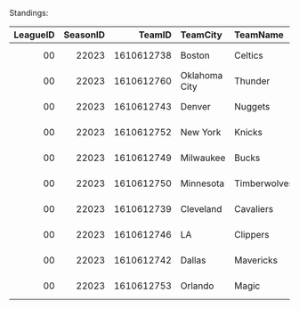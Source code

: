Standings:

|   LeagueID |   SeasonID |     TeamID | TeamCity      | TeamName     | TeamSlug     | Conference   | ConferenceRecord   |   PlayoffRank | ClinchIndicator   | Division   | DivisionRecord   |   DivisionRank |   WINS |   LOSSES |   WinPCT |   LeagueRank | Record   | HOME   | ROAD   | L10   | Last10Home   | Last10Road   | OT   | ThreePTSOrLess   | TenPTSOrMore   |   LongHomeStreak | strLongHomeStreak   |   LongRoadStreak | strLongRoadStreak   |   LongWinStreak |   LongLossStreak |   CurrentHomeStreak | strCurrentHomeStreak   |   CurrentRoadStreak | strCurrentRoadStreak   |   CurrentStreak | strCurrentStreak   |   ConferenceGamesBack |   DivisionGamesBack |   ClinchedConferenceTitle |   ClinchedDivisionTitle |   ClinchedPlayoffBirth |   ClinchedPlayIn |   EliminatedConference |   EliminatedDivision | AheadAtHalf   | BehindAtHalf   | TiedAtHalf   | AheadAtThird   | BehindAtThird   | TiedAtThird   | Score100PTS   | OppScore100PTS   | OppOver500   | LeadInFGPCT   | LeadInReb   | FewerTurnovers   |   PointsPG |   OppPointsPG |   DiffPointsPG | vsEast   | vsAtlantic   | vsCentral   | vsSoutheast   | vsWest   | vsNorthwest   | vsPacific   | vsSouthwest   | Jan   | Feb   | Mar   | Apr   | May   | Jun   | Jul   | Aug   | Sep   | Oct   | Nov   | Dec   | Score_80_Plus   | Opp_Score_80_Plus   | Score_Below_80   | Opp_Score_Below_80   |   TotalPoints |   OppTotalPoints |   DiffTotalPoints |   LeagueGamesBack |   PlayoffSeeding |   ClinchedPostSeason |
|-----------:|-----------:|-----------:|:--------------|:-------------|:-------------|:-------------|:-------------------|--------------:|:------------------|:-----------|:-----------------|---------------:|-------:|---------:|---------:|-------------:|:---------|:-------|:-------|:------|:-------------|:-------------|:-----|:-----------------|:---------------|-----------------:|:--------------------|-----------------:|:--------------------|----------------:|-----------------:|--------------------:|:-----------------------|--------------------:|:-----------------------|----------------:|:-------------------|----------------------:|--------------------:|--------------------------:|------------------------:|-----------------------:|-----------------:|-----------------------:|---------------------:|:--------------|:---------------|:-------------|:---------------|:----------------|:--------------|:--------------|:-----------------|:-------------|:--------------|:------------|:-----------------|-----------:|--------------:|---------------:|:---------|:-------------|:------------|:--------------|:---------|:--------------|:------------|:--------------|:------|:------|:------|:------|:------|:------|:------|:------|:------|:------|:------|:------|:----------------|:--------------------|:-----------------|:---------------------|--------------:|-----------------:|------------------:|------------------:|-----------------:|---------------------:|
|         00 |      22023 | 1610612738 | Boston        | Celtics      | celtics      | East         | 41-11              |             1 | - e               | Atlantic   | 15-2             |              1 |     64 |       18 |    0.78  |            3 | 64-18    | 37-4   | 27-14  | 7-3   | 9-1          | 7-3          | 2-4  | 6-7              | 42-5           |               20 | W 20                |                8 | W 8                 |              11 |                2 |                   2 | W 2                    |                  -1 | L 1                    |               2 | W 2                |                     0 |                   0 |                         1 |                       1 |                      1 |                0 |                      0 |                    0 | 56-11         | 8-7            | 0-0          | 59-6           | 4-12            | 1-0           | 64-15         | 49-18            | 38-13        | 56-2          | 43-6        | 31-9             |      120.6 |         109.2 |           11.3 | 41-11    | 15-2         | 13-5        | 13-4          | 23-7     | 6-4           | 7-3         | 10-0          | 11-5  | 9-1   | 12-4  | 6-2   |       |       |       |       |       | 3-0   | 11-4  | 12-2  | 64-18           | 64-18               | 0-0              | 0-0                  |          9887 |             8957 |               930 |                 0 |                1 |                    1 |
|         00 |      22023 | 1610612760 | Oklahoma City | Thunder      | thunder      | West         | 36-16              |             1 | - w               | Northwest  | 12-4             |              1 |     57 |       25 |    0.695 |          nan | 57-25    | 33-8   | 24-17  | 7-3   | 8-2          | 6-4          | 3-1  | 6-3              | 32-10          |                9 | W 9                 |                4 | W 4                 |               6 |                3 |                   5 | W 5                    |                   1 | W 1                    |               5 | W 5                |                     0 |                   0 |                         1 |                       1 |                      1 |                0 |                      0 |                    0 | 44-5          | 13-19          | 0-1          | 50-4           | 7-20            | 0-1           | 57-22         | 45-25            | 31-17        | 51-6          | 26-2        | 40-15            |      120.1 |         112.7 |            7.4 | 21-9     | 6-4          | 6-4         | 9-1           | 36-16    | 12-4          | 11-7        | 13-5          | 11-6  | 8-3   | 11-4  | 5-3   |       |       |       |       |       | 3-1   | 9-5   | 10-3  | 57-25           | 56-25               | 0-0              | 1-0                  |          9847 |             9239 |               608 |                 7 |                1 |                    1 |
|         00 |      22023 | 1610612743 | Denver        | Nuggets      | nuggets      | West         | 33-19              |             2 | - x               | Northwest  | 10-6             |              2 |     57 |       25 |    0.695 |          nan | 57-25    | 33-8   | 24-17  | 6-4   | 8-2          | 7-3          | 0-1  | 6-6              | 28-10          |                9 | W 9                 |                6 | W 6                 |               6 |                3 |                   4 | W 4                    |                   1 | W 1                    |               1 | W 1                |                     0 |                   0 |                         0 |                       0 |                      1 |                0 |                      0 |                    0 | 43-8          | 11-16          | 3-1          | 49-8           | 6-17            | 2-0           | 57-17         | 50-25            | 27-20        | 54-5          | 36-7        | 26-9             |      114.9 |         109.6 |            5.3 | 24-6     | 8-2          | 8-2         | 8-2           | 33-19    | 10-6          | 11-7        | 12-6          | 10-5  | 8-3   | 11-4  | 5-2   |       |       |       |       |       | 4-0   | 9-6   | 10-5  | 57-25           | 57-25               | 0-0              | 0-0                  |          9418 |             8987 |               431 |                 7 |                2 |                    1 |
|         00 |      22023 | 1610612752 | New York      | Knicks       | knicks       | East         | 35-17              |             2 | - x               | Atlantic   | 12-5             |              2 |     50 |       32 |    0.61  |            4 | 50-32    | 27-14  | 23-18  | 6-4   | 7-3          | 6-4          | 1-1  | 4-3              | 32-16          |                7 | W 7                 |                5 | W 5                 |               9 |                4 |                   3 | W 3                    |                   3 | W 3                    |               5 | W 5                |                    14 |                  14 |                         0 |                       0 |                      1 |                0 |                      0 |                    0 | 37-3          | 11-28          | 2-1          | 42-3           | 6-29            | 2-0           | 48-24         | 31-28            | 22-26        | 39-1          | 44-17       | 24-14            |      112.8 |         108.2 |            4.6 | 35-17    | 12-5         | 11-7        | 12-5          | 15-15    | 5-5           | 6-4         | 4-6           | 14-2  | 4-8   | 9-5   | 6-2   |       |       |       |       |       | 2-2   | 9-5   | 6-8   | 50-31           | 48-31               | 0-1              | 2-1                  |          9249 |             8873 |               376 |                14 |                2 |                    1 |
|         00 |      22023 | 1610612749 | Milwaukee     | Bucks        | bucks        | East         | 34-18              |             3 | - c               | Central    | 10-7             |              1 |     49 |       33 |    0.598 |            1 | 49-33    | 31-11  | 18-22  | 3-7   | 6-4          | 2-8          | 2-2  | 4-6              | 25-16          |                9 | W 9                 |                4 | W 4                 |               7 |                4 |                   2 | W 2                    |                  -3 | L 3                    |              -2 | L 2                |                    15 |                   0 |                         0 |                       1 |                      1 |                0 |                      0 |                    0 | 38-8          | 11-23          | 0-2          | 42-5           | 6-27            | 1-1           | 49-27         | 39-33            | 28-23        | 38-6          | 34-8        | 22-11            |      119   |         116.4 |            2.6 | 34-18    | 12-6         | 10-7        | 12-5          | 15-15    | 4-6           | 5-5         | 6-4           | 8-8   | 7-5   | 8-6   | 2-6   |       |       |       |       |       | 2-1   | 11-5  | 11-2  | 49-33           | 49-33               | 0-0              | 0-0                  |          9756 |             9541 |               215 |                15 |                3 |                    1 |
|         00 |      22023 | 1610612750 | Minnesota     | Timberwolves | timberwolves | West         | 37-15              |             3 | - x               | Northwest  | 12-4             |              3 |     56 |       26 |    0.683 |          nan | 56-26    | 30-11  | 26-15  | 6-4   | 7-3          | 6-4          | 1-4  | 7-6              | 32-10          |                7 | W 7                 |                5 | W 5                 |               7 |                2 |                  -1 | L 1                    |                  -1 | L 1                    |              -1 | L 1                |                     1 |                   1 |                         0 |                       0 |                      1 |                0 |                      0 |                    0 | 38-7          | 17-19          | 1-0          | 45-10          | 7-15            | 4-1           | 55-22         | 36-23            | 31-20        | 50-6          | 38-12       | 26-8             |      113   |         106.5 |            6.5 | 19-11    | 6-4          | 6-4         | 7-3           | 37-15    | 12-4          | 10-7        | 15-4          | 10-7  | 8-3   | 9-6   | 5-3   |       |       |       |       |       | 1-2   | 13-2  | 10-3  | 56-26           | 56-26               | 0-0              | 0-0                  |          9264 |             8735 |               529 |                 8 |                3 |                    1 |
|         00 |      22023 | 1610612739 | Cleveland     | Cavaliers    | cavaliers    | East         | 31-21              |             4 | - x               | Central    | 11-5             |              2 |     48 |       34 |    0.585 |          nan | 48-34    | 26-15  | 22-19  | 4-6   | 6-4          | 2-8          | 3-1  | 9-5              | 24-16          |                9 | W 9                 |                6 | W 6                 |               9 |                3 |                  -1 | L 1                    |                  -3 | L 3                    |              -1 | L 1                |                    16 |                   1 |                         0 |                       0 |                      1 |                0 |                      0 |                    0 | 36-12         | 9-22           | 3-0          | 42-7           | 6-27            | 0-0           | 47-25         | 34-34            | 24-25        | 42-7          | 33-5        | 20-17            |      112.6 |         110.2 |            2.4 | 31-21    | 9-8          | 11-5        | 11-8          | 17-13    | 5-5           | 4-6         | 8-2           | 11-2  | 9-4   | 7-10  | 3-4   |       |       |       |       |       | 1-3   | 9-6   | 8-5   | 48-34           | 48-34               | 0-0              | 0-0                  |          9236 |             9038 |               198 |                16 |                4 |                    1 |
|         00 |      22023 | 1610612746 | LA            | Clippers     | clippers     | West         | 30-22              |             4 | - p               | Pacific    | 9-7              |              1 |     51 |       31 |    0.622 |          nan | 51-31    | 25-16  | 26-15  | 6-4   | 3-7          | 8-2          | 0-1  | 6-4              | 28-17          |                8 | W 8                 |               -6 | L 6                 |               9 |                6 |                  -3 | L 3                    |                   1 | W 1                    |              -3 | L 3                |                     6 |                   0 |                         0 |                       1 |                      1 |                0 |                      0 |                    0 | 38-11         | 11-20          | 2-0          | 40-4           | 11-25           | 0-2           | 50-27         | 40-31            | 26-22        | 47-3          | 34-6        | 23-10            |      115.6 |         112.3 |            3.3 | 21-9     | 6-4          | 6-4         | 9-1           | 30-22    | 10-9          | 9-7         | 11-6          | 12-3  | 6-5   | 10-7  | 4-4   |       |       |       |       |       | 3-1   | 5-9   | 11-2  | 51-31           | 51-31               | 0-0              | 0-0                  |          9481 |             9212 |               269 |                13 |                4 |                    1 |
|         00 |      22023 | 1610612742 | Dallas        | Mavericks    | mavericks    | West         | 31-21              |             5 | - sw              | Southwest  | 11-5             |              1 |     50 |       32 |    0.61  |          nan | 50-32    | 25-16  | 25-16  | 7-3   | 7-3          | 7-3          | 1-0  | 5-2              | 31-21          |                7 | W 7                 |                5 | W 5                 |               7 |                3 |                  -1 | L 1                    |                  -1 | L 1                    |              -2 | L 2                |                     7 |                   0 |                         0 |                       1 |                      1 |                0 |                      0 |                    0 | 32-5          | 16-26          | 2-1          | 39-2           | 10-30           | 1-0           | 50-25         | 41-32            | 23-24        | 37-3          | 25-9        | 30-15            |      117.9 |         115.6 |            2.2 | 19-11    | 6-4          | 3-7         | 10-0          | 31-21    | 10-9          | 10-7        | 11-5          | 7-8   | 8-3   | 11-4  | 5-3   |       |       |       |       |       | 3-0   | 8-6   | 8-8   | 50-32           | 50-32               | 0-0              | 0-0                  |          9664 |             9483 |               181 |                14 |                5 |                    1 |
|         00 |      22023 | 1610612753 | Orlando       | Magic        | magic        | East         | 32-20              |             5 | - se              | Southeast  | 9-7              |              1 |     47 |       35 |    0.573 |          nan | 47-35    | 29-12  | 18-23  | 5-5   | 7-3          | 4-6          | 2-1  | 6-9              | 27-20          |                9 | W 9                 |               -5 | L 5                 |               9 |                4 |                   4 | W 4                    |                  -4 | L 4                    |               1 | W 1                |                    17 |                   0 |                         0 |                       1 |                      1 |                0 |                      0 |                    0 | 37-9          | 10-25          | 0-1          | 40-1           | 7-33            | 0-1           | 45-23         | 26-33            | 19-28        | 36-5          | 36-14       | 28-13            |      110.5 |         108.4 |            2   | 32-20    | 9-8          | 14-5        | 9-7           | 15-15    | 7-3           | 2-8         | 6-4           | 6-10  | 9-3   | 9-5   | 4-4   |       |       |       |       |       | 2-2   | 11-3  | 6-8   | 47-34           | 47-35               | 0-1              | 0-0                  |          9058 |             8892 |               166 |                17 |                5 |                    1 |